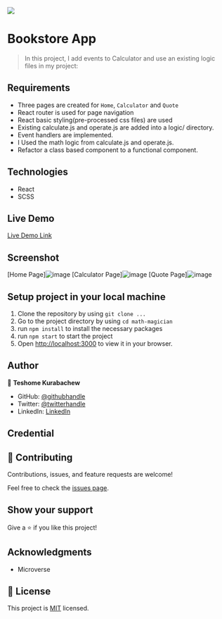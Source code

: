 ![](https://img.shields.io/badge/Microverse-blueviolet)

# Bookstore App

> In this project, I add events to Calculator and use an existing logic files in my project:

## Requirements

* Three pages are created for `Home`, `Calculator` and `Quote`
* React router is used for page navigation
* React basic styling(pre-processed css files) are used
* Existing calculate.js and operate.js are added into a logic/ directory.
* Event handlers are implemented.
* I Used the math logic from calculate.js and operate.js.
* Refactor a class based component to a functional component.

## Technologies

* React
* SCSS

## Live Demo

[Live Demo Link](https://teshemaximillan.github.io/Math-Magician/)

## Screenshot

[Home Page]![image](https://user-images.githubusercontent.com/51437483/165576982-2c581cf5-97b2-461d-984a-1724e4fe5f9e.png)
[Calculator Page]![image](https://user-images.githubusercontent.com/51437483/165577705-4a5aa7e7-5e69-44be-9c98-e05676c9982b.png)
[Quote Page]![image](https://user-images.githubusercontent.com/51437483/165577979-e9edcfa4-208b-4024-ae36-3a14d9367cce.png)

## Setup project in your local machine

1. Clone the repository by using `git clone ...`
2. Go to the project directory by using `cd math-magician`
3. run `npm install` to install the necessary packages
4. run `npm start` to start the project 
5. Open [http://localhost:3000](http://localhost:3000) to view it in your browser.

## Author

👤 **Teshome Kurabachew**

- GitHub: [@githubhandle](https://github.com/TesheMaximillan)
- Twitter: [@twitterhandle](https://twitter.com/TesheKura)
- LinkedIn: [LinkedIn](https://www.linkedin.com/in/teshome-kurabachew-aa8067180/)

## Credential

## 🤝 Contributing

Contributions, issues, and feature requests are welcome!

Feel free to check the [issues page](https://github.com/TesheMaximillan/Math-Magician/issues).

## Show your support

Give a ⭐️ if you like this project!

## Acknowledgments

- Microverse 

## 📝 License

This project is [MIT](./MIT.md) licensed.
